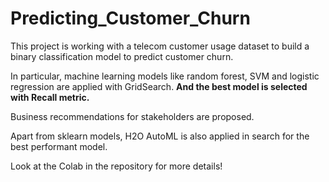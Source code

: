 # Predicting_Customer_Churn

This project is working with a telecom customer usage dataset to build a binary classification model to predict customer churn.

In particular, machine learning models like random forest, SVM and logistic regression are applied with GridSearch. **And the best model is selected with Recall metric.**

Business recommendations for stakeholders are proposed.

Apart from sklearn models, H2O AutoML is also applied in search for the best performant model.

Look at the Colab in the repository for more details!
